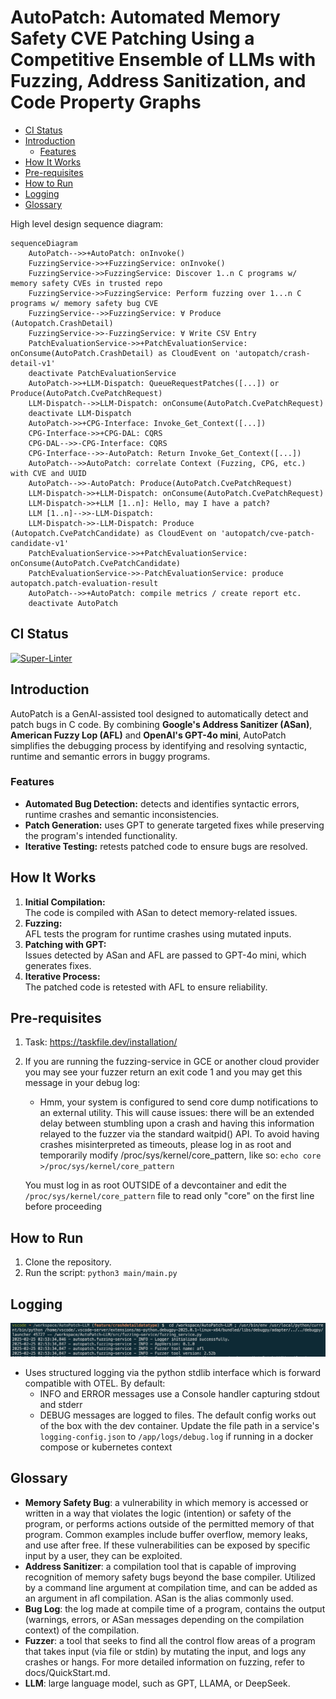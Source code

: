 # **AutoPatch: Automated Memory Safety CVE Patching Using a Competitive Ensemble of LLMs with Fuzzing, Address Sanitization, and Code Property Graphs** <!-- omit in toc -->
- [CI Status](#ci-status)
- [Introduction](#introduction)
  - [Features](#features)
- [How It Works](#how-it-works)
- [Pre-requisites](#pre-requisites)
- [How to Run](#how-to-run)
- [Logging](#logging)
- [Glossary](#glossary)

High level design sequence diagram:
```mermaid
sequenceDiagram
    AutoPatch-->>+AutoPatch: onInvoke()
    FuzzingService->>+FuzzingService: onInvoke()
    FuzzingService->>FuzzingService: Discover 1..n C programs w/ memory safety CVEs in trusted repo
    FuzzingService->>FuzzingService: Perform fuzzing over 1...n C programs w/ memory safety bug CVE
    FuzzingService-->>FuzzingService: ∀ Produce (Autopatch.CrashDetail)
    FuzzingService->>-FuzzingService: ∀ Write CSV Entry
    PatchEvaluationService->>+PatchEvaluationService: onConsume(AutoPatch.CrashDetail) as CloudEvent on 'autopatch/crash-detail-v1'   
    deactivate PatchEvaluationService
    AutoPatch->>+LLM-Dispatch: QueueRequestPatches([...]) or Produce(AutoPatch.CvePatchRequest)
    LLM-Dispatch-->>LLM-Dispatch: onConsume(AutoPatch.CvePatchRequest)
    deactivate LLM-Dispatch
    AutoPatch->>+CPG-Interface: Invoke_Get_Context([...])
    CPG-Interface->>+CPG-DAL: CQRS
    CPG-DAL-->>-CPG-Interface: CQRS
    CPG-Interface-->>-AutoPatch: Return Invoke_Get_Context([...])
    AutoPatch-->>AutoPatch: correlate Context (Fuzzing, CPG, etc.) with CVE and UUID
    AutoPatch-->>-AutoPatch: Produce(AutoPatch.CvePatchRequest)
    LLM-Dispatch->>+LLM-Dispatch: onConsume(AutoPatch.CvePatchRequest)
    LLM-Dispatch->>+LLM [1..n]: Hello, may I have a patch?
    LLM [1..n]-->>-LLM-Dispatch: 
    LLM-Dispatch->>-LLM-Dispatch: Produce (Autopatch.CvePatchCandidate) as CloudEvent on 'autopatch/cve-patch-candidate-v1'
    PatchEvaluationService->>+PatchEvaluationService: onConsume(AutoPatch.CvePatchCandidate) 
    PatchEvaluationService->>-PatchEvaluationService: produce autopatch.patch-evaluation-result
    AutoPatch-->>+AutoPatch: compile metrics / create report etc.
    deactivate AutoPatch
```

## CI Status
[![Super-Linter](https://github.com/sysec-uic/AutoPatch-LLM/actions/workflows/super-linter.yml/badge.svg)](https://github.com/marketplace/actions/super-linter)


## Introduction  

AutoPatch is a GenAI-assisted tool designed to automatically detect and patch bugs in C code. By combining **Google's Address Sanitizer (ASan)**, **American Fuzzy Lop (AFL)** and **OpenAI's GPT-4o mini**, AutoPatch simplifies the debugging process by identifying and resolving syntactic, runtime and semantic errors in buggy programs.

### Features  

- **Automated Bug Detection:** detects and identifies syntactic errors, runtime crashes and semantic inconsistencies.  
- **Patch Generation:** uses GPT to generate targeted fixes while preserving the program's intended functionality.  
- **Iterative Testing:** retests patched code to ensure bugs are resolved.

## How It Works

1. **Initial Compilation:**  
   The code is compiled with ASan to detect memory-related issues.  
2. **Fuzzing:**  
   AFL tests the program for runtime crashes using mutated inputs.  
3. **Patching with GPT:**  
   Issues detected by ASan and AFL are passed to GPT-4o mini, which generates fixes.  
4. **Iterative Process:**  
   The patched code is retested with AFL to ensure reliability.  

## Pre-requisites

1. Task: <https://taskfile.dev/installation/>

2. If you are running the fuzzing-service in GCE or another cloud provider you may see your fuzzer return an exit code 1 and you may get this message in your debug log:

   - Hmm, your system is configured to send core dump notifications to an
      external utility. This will cause issues: there will be an extended delay
      between stumbling upon a crash and having this information relayed to the
      fuzzer via the standard waitpid() API.
      To avoid having crashes misinterpreted as timeouts, please log in as root
      and temporarily modify /proc/sys/kernel/core_pattern, like so:
      `echo core >/proc/sys/kernel/core_pattern`

   You must log in as root OUTSIDE of a devcontainer and edit the `/proc/sys/kernel/core_pattern` file to read only "core" on the first line before proceeding

## How to Run

1. Clone the repository.  
2. Run the script: `python3 main/main.py`

## Logging

![`2025-02-25 02:53:34,846 - autopatch.fuzzing-service - INFO - Logger initialized successfully.`](docs/images/structured-logging.png)

- Uses structured logging via the python stdlib interface which is forward compatible with OTEL.  By default:
  - INFO and ERROR messages use a Console handler capturing stdout and stderr
  - DEBUG messages are logged to files.  The default config works out of the box with the dev container.  Update the file path in a service's `logging-config.json` to `/app/logs/debug.log` if running in a docker compose or kubernetes context

## Glossary

- **Memory Safety Bug**: a vulnerability in which memory is accessed or written in a way that violates the logic (intention) or safety of the program, or performs actions outside of the permitted memory of that program. Common examples include buffer overflow, memory leaks, and use after free. If these vulnerabilities can be exposed by specific input by a user, they can be exploited.
- **Address Sanitizer**: a compilation tool that is capable of improving recognition of memory safety bugs beyond the base compiler. Utilized by a command line argument at compilation time, and can be added as an argument in afl compilation. ASan is the alias commonly used.
- **Bug Log**: the log made at compile time of a program, contains the output (warnings, errors, or ASan messages depending on the compilation context) of the compilation.
- **Fuzzer**: a tool that seeks to find all the control flow areas of a program that takes input (via file or stdin) by mutating the input, and logs any crashes or hangs. For more detailed information on fuzzing, refer to docs/QuickStart.md.
- **LLM**: large language model, such as GPT, LLAMA, or DeepSeek.
